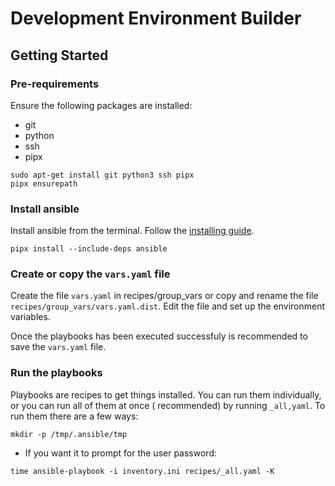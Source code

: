 # Development Environment Builder

## Getting Started

### Pre-requirements

Ensure the following packages are installed:

- git
- python
- ssh
- pipx

```
sudo apt-get install git python3 ssh pipx
pipx ensurepath
```

### Install ansible

Install ansible from the terminal. Follow
the [installing guide](https://docs.ansible.com/ansible/latest/installation_guide/intro_installation.html#installing-and-upgrading-ansible-with-pipx).

```
pipx install --include-deps ansible
```

### Create or copy the `vars.yaml` file

Create the file `vars.yaml` in recipes/group_vars or copy and rename the file `recipes/group_vars/vars.yaml.dist`.
Edit the file and set up the environment variables.

Once the playbooks has been executed successfuly is recommended to save the `vars.yaml` file.

### Run the playbooks

Playbooks are recipes to get things installed. You can run them individually, or you can run all of them at once (
recommended) by running `_all,yaml`.
To run them there are a few ways:

`mkdir -p /tmp/.ansible/tmp`

- If you want it to prompt for the user password:

```
time ansible-playbook -i inventory.ini recipes/_all.yaml -K
```

